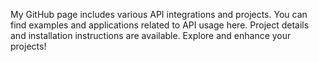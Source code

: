 My GitHub page includes various API integrations and projects. You can find examples and applications related to API usage here. Project details and installation instructions are available. Explore and enhance your projects!
